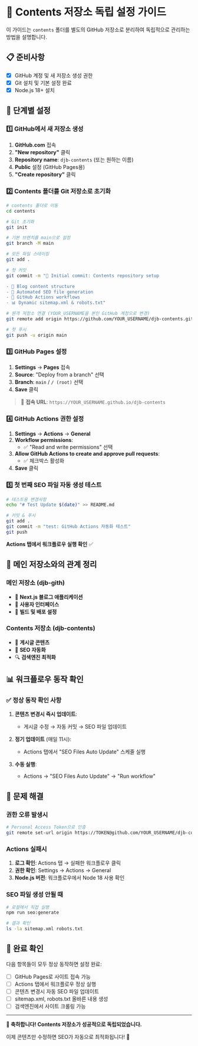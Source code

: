 # 🚀 Contents 저장소 독립 설정 가이드

이 가이드는 `contents` 폴더를 별도의 GitHub 저장소로 분리하여 독립적으로 관리하는 방법을 설명합니다.

## 📋 준비사항

- [x] GitHub 계정 및 새 저장소 생성 권한
- [x] Git 설치 및 기본 설정 완료
- [x] Node.js 18+ 설치

## 🔧 단계별 설정

### 1️⃣ GitHub에서 새 저장소 생성

1. **GitHub.com** 접속
2. **"New repository"** 클릭
3. **Repository name**: `djb-contents` (또는 원하는 이름)
4. **Public** 설정 (GitHub Pages용)
5. **"Create repository"** 클릭

### 2️⃣ Contents 폴더를 Git 저장소로 초기화

```bash
# contents 폴더로 이동
cd contents

# Git 초기화
git init

# 기본 브랜치를 main으로 설정
git branch -M main

# 모든 파일 스테이징
git add .

# 첫 커밋
git commit -m "🎉 Initial commit: Contents repository setup

- 📝 Blog content structure
- 🤖 Automated SEO file generation
- 🔄 GitHub Actions workflows
- 📊 Dynamic sitemap.xml & robots.txt"

# 원격 저장소 연결 (YOUR_USERNAME을 본인 GitHub 계정으로 변경)
git remote add origin https://github.com/YOUR_USERNAME/djb-contents.git

# 첫 푸시
git push -u origin main
```

### 3️⃣ GitHub Pages 설정

1. **Settings** → **Pages** 접속
2. **Source**: "Deploy from a branch" 선택
3. **Branch**: `main` / `/ (root)` 선택
4. **Save** 클릭

> 📍 **접속 URL**: `https://YOUR_USERNAME.github.io/djb-contents`

### 4️⃣ GitHub Actions 권한 설정

1. **Settings** → **Actions** → **General**
2. **Workflow permissions**:
   - ✅ "Read and write permissions" 선택
3. **Allow GitHub Actions to create and approve pull requests**:
   - ✅ 체크박스 활성화
4. **Save** 클릭

### 5️⃣ 첫 번째 SEO 파일 자동 생성 테스트

```bash
# 테스트용 변경사항
echo "# Test Update $(date)" >> README.md

# 커밋 & 푸시
git add .
git commit -m "test: GitHub Actions 자동화 테스트"
git push
```

**Actions 탭에서 워크플로우 실행 확인** ✅

## 🔄 메인 저장소와의 관계 정리

### 메인 저장소 (djb-gith)

- 🎨 **Next.js 블로그 애플리케이션**
- 📱 **사용자 인터페이스**
- 🔧 **빌드 및 배포 설정**

### Contents 저장소 (djb-contents)

- 📝 **게시글 콘텐츠**
- 🤖 **SEO 자동화**
- 🔍 **검색엔진 최적화**

## 📊 워크플로우 동작 확인

### ✅ 정상 동작 확인 사항

1. **콘텐츠 변경시 즉시 업데이트**:

   - 게시글 수정 → 자동 커밋 → SEO 파일 업데이트

2. **정기 업데이트** (매일 11시):

   - Actions 탭에서 "SEO Files Auto Update" 스케줄 실행

3. **수동 실행**:
   - Actions → "SEO Files Auto Update" → "Run workflow"

## 🚨 문제 해결

### 권한 오류 발생시

```bash
# Personal Access Token으로 인증
git remote set-url origin https://TOKEN@github.com/YOUR_USERNAME/djb-contents.git
```

### Actions 실패시

1. **로그 확인**: Actions 탭 → 실패한 워크플로우 클릭
2. **권한 확인**: Settings → Actions → General
3. **Node.js 버전**: 워크플로우에서 Node 18 사용 확인

### SEO 파일 생성 안될 때

```bash
# 로컬에서 직접 실행
npm run seo:generate

# 결과 확인
ls -la sitemap.xml robots.txt
```

## 🎉 완료 확인

다음 항목들이 모두 정상 동작하면 설정 완료:

- [ ] GitHub Pages로 사이트 접속 가능
- [ ] Actions 탭에서 워크플로우 정상 실행
- [ ] 콘텐츠 변경시 자동 SEO 파일 업데이트
- [ ] sitemap.xml, robots.txt 올바른 내용 생성
- [ ] 검색엔진에서 사이트 크롤링 가능

---

**🎊 축하합니다! Contents 저장소가 성공적으로 독립되었습니다.**

이제 콘텐츠만 수정하면 SEO가 자동으로 최적화됩니다! 🚀
